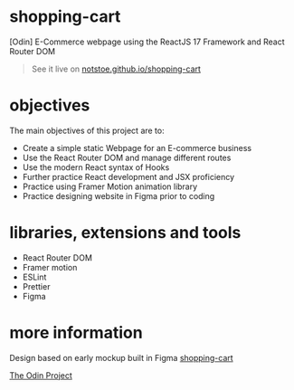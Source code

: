 # shopping-cart

[Odin] E-Commerce webpage using the ReactJS 17 Framework and React Router DOM

> See it live on [notstoe.github.io/shopping-cart](https://notstoe.github.io/shopping-cart)

# objectives

The main objectives of this project are to:

- Create a simple static Webpage for an E-commerce business
- Use the React Router DOM and manage different routes
- Use the modern React syntax of Hooks
- Further practice React development and JSX proficiency
- Practice using Framer Motion animation library
- Practice designing website in Figma prior to coding

# libraries, extensions and tools

- React Router DOM
- Framer motion
- ESLint
- Prettier
- Figma

# more information

Design based on early mockup built in Figma [shopping-cart](https://www.figma.com/file/lJZHoK0NGz5CNoFgzTVpci/shopping-cart?node-id=0%3A1)

[The Odin Project](https://www.theodinproject.com/paths/full-stack-javascript/courses/javascript/lessons/shopping-cart)
